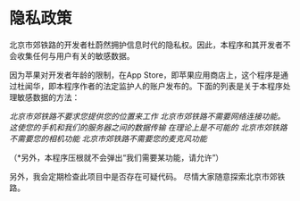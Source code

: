 #  隐私政策

北京市郊铁路的开发者杜蔚然拥护信息时代的隐私权。因此，本程序和其开发者不会收集任何与用户有关的敏感数据。

因为苹果对开发者年龄的限制，在App Store，即苹果应用商店上，这个程序是通过杜闻华，即本程序作者的法定监护人的账户发布的。下面的列表是关于本程序处理敏感数据的方法：

*北京市郊铁路不要求您提供您的位置来工作*
*北京市郊铁路不需要网络连接功能。 这使您的手机和我们的服务器之间的数据传输
在理论上是不可能的*
*北京市郊铁路不需要您的相机功能*
*北京市郊铁路不需要您的麦克风功能*

（*另外，本程序压根就不会弹出“我们需要某功能，请允许”）


另外，我会定期检查此项目中是否存在可疑代码。 尽情大家随意探索北京市郊铁路。

